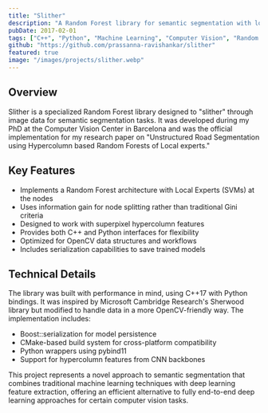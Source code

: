 ```yaml
---
title: "Slither"
description: "A Random Forest library for semantic segmentation with local experts"
pubDate: 2017-02-01
tags: ["C++", "Python", "Machine Learning", "Computer Vision", "Random Forest"]
github: "https://github.com/prassanna-ravishankar/slither"
featured: true
image: "/images/projects/slither.webp"
---
```


## Overview

Slither is a specialized Random Forest library designed to "slither" through image data for semantic segmentation tasks. It was developed during my PhD at the Computer Vision Center in Barcelona and was the official implementation for my research paper on "Unstructured Road Segmentation using Hypercolumn based Random Forests of Local experts."

## Key Features

- Implements a Random Forest architecture with Local Experts (SVMs) at the nodes
- Uses information gain for node splitting rather than traditional Gini criteria
- Designed to work with superpixel hypercolumn features
- Provides both C++ and Python interfaces for flexibility
- Optimized for OpenCV data structures and workflows
- Includes serialization capabilities to save trained models

## Technical Details

The library was built with performance in mind, using C++17 with Python bindings. It was inspired by Microsoft Cambridge Research's Sherwood library but modified to handle data in a more OpenCV-friendly way. The implementation includes:

- Boost::serialization for model persistence
- CMake-based build system for cross-platform compatibility
- Python wrappers using pybind11
- Support for hypercolumn features from CNN backbones

This project represents a novel approach to semantic segmentation that combines traditional machine learning techniques with deep learning feature extraction, offering an efficient alternative to fully end-to-end deep learning approaches for certain computer vision tasks. 